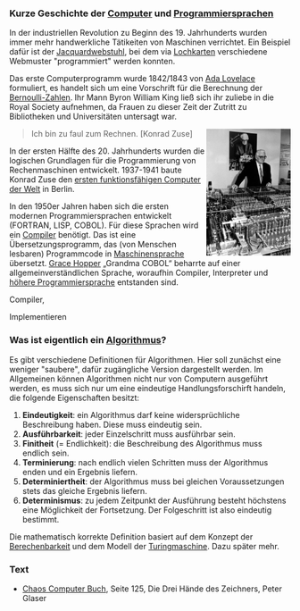 ### **Kurze Geschichte der [Computer](https://de.wikipedia.org/wiki/Geschichte_des_Computers) und [Programmiersprachen](https://de.wikipedia.org/wiki/Geschichte_der_Programmiersprachen)**

In der industriellen Revolution zu Beginn des 19. Jahrhunderts wurden immer mehr handwerkliche Tätikeiten von Maschinen verrichtet. Ein Beispiel dafür ist der [Jacquardwebstuhl](https://de.wikipedia.org/wiki/Jacquardwebstuhl), bei dem via [Lochkarten](https://de.wikipedia.org/wiki/Lochkarte) verschiedene Webmuster "programmiert" werden konnten.

Das erste Computerprogramm wurde 1842/1843 von [Ada Lovelace](https://de.wikipedia.org/wiki/Ada_Lovelace) formuliert, es handelt sich um eine Vorschrift für die Berechnung der [Bernoulli-Zahlen](https://de.wikipedia.org/wiki/Bernoulli-Zahl). Ihr Mann Byron William King ließ sich ihr zuliebe in die Royal Society aufnehmen, da Frauen zu dieser Zeit der Zutritt zu Bibliotheken und Universitäten untersagt war.

[<img src="zuse1.jpg" width="30%" align="right" >](https://www.swr.de/swr2/wissen/zuse-und-die-geburt-des-computers/-/id=661224/did=10101292/nid=661224/qfvdw8/index.html)

> Ich bin zu faul zum Rechnen. [Konrad Zuse]

In der ersten Hälfte des 20. Jahrhunderts wurden die logischen Grundlagen für die Programmierung von Rechenmaschinen entwickelt. 1937-1941 baute Konrad Zuse den [ersten funktionsfähigen Computer der Welt](https://de.wikipedia.org/wiki/Konrad_Zuse#Z3_–_der_erste_funktionsfähige_Computer_der_Welt) in Berlin. 

In den 1950er Jahren haben sich die ersten modernen Programmiersprachen entwickelt (FORTRAN, LISP, COBOL). Für diese Sprachen wird ein [Compiler](https://de.wikipedia.org/wiki/Compiler) benötigt. Das ist eine Übersetzungsprogramm, das (von Menschen lesbaren) Programmcode in [Maschinensprache](https://de.wikipedia.org/wiki/Maschinensprache) übersetzt. [Grace Hopper](https://de.wikipedia.org/wiki/Grace_Hopper) „Grandma COBOL“ beharrte auf einer allgemeinverständlichen Sprache, woraufhin Compiler, Interpreter und [höhere Programmiersprache](https://de.wikipedia.org/wiki/Höhere_Programmiersprache) entstanden sind.



Compiler, 


Implementieren

    
### **Was ist eigentlich ein [Algorithmus](https://de.wikipedia.org/wiki/Algorithmus)?**

Es gibt verschiedene Definitionen für Algorithmen. Hier soll zunächst eine weniger "saubere", dafür zugängliche Version dargestellt werden. Im Allgemeinen können Algorithmen nicht nur von Computern ausgeführt werden, es muss sich nur um eine eindeutige Handlungsforschirft handeln, die folgende Eigenschaften besitzt:

1. **Eindeutigkeit**: ein Algorithmus darf keine widersprüchliche Beschreibung haben. Diese muss eindeutig sein.
2. **Ausführbarkeit**: jeder Einzelschritt muss ausführbar sein.
3. **Finitheit** (= Endlichkeit): die Beschreibung des Algorithmus muss endlich sein.
4. **Terminierung**: nach endlich vielen Schritten muss der Algorithmus enden und ein Ergebnis liefern.
5. **Determiniertheit**: der Algorithmus muss bei gleichen Voraussetzungen stets das gleiche Ergebnis liefern.
6. **Determinismus**: zu jedem Zeitpunkt der Ausführung besteht höchstens eine Möglichkeit der Fortsetzung. Der Folgeschritt ist also eindeutig bestimmt.


Die mathematisch korrekte Definition basiert auf dem Konzept der [Berechenbarkeit](https://de.wikipedia.org/wiki/Berechenbarkeit) und dem Modell der [Turingmaschine](https://de.wikipedia.org/wiki/Turingmaschine). Dazu später mehr.





### Text

* [Chaos Computer Buch](https://monoskop.org/images/b/ba/Wieckmann,_Jürgen_%28ed.%29_-_Das_Chaos_Computer_Buch._Hacking_made_in_Germany_%28German%29.pdf), Seite 125, Die Drei Hände des Zeichners, Peter Glaser

